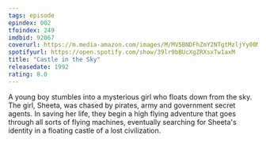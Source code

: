 ```yaml
---
tags: episode
epindex: 002
tfoindex: 249
imdbid: 92067
coverurl: https://m.media-amazon.com/images/M/MV5BNDFhZmY2NTgtMzljYy00MTlhLTgyMjItNTEwZWJkYThhYzkyXkEyXkFqcGdeQXVyNTgyNTA4MjM@._V1_SX202_CR0,0,202,300_.jpg
spotifyurl: https://open.spotify.com/show/39lr9bBUcXgZRXsxTw1axM
title: "Castle in the Sky"
releasedate: 1992
rating: 8.0
---
```


A young boy stumbles into a mysterious girl who floats down from the sky. The girl, Sheeta, was chased by pirates, army and government secret agents. In saving her life, they begin a high flying adventure that goes through all sorts of flying machines, eventually searching for Sheeta's identity in a floating castle of a lost civilization.